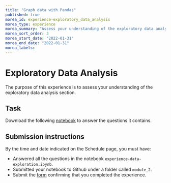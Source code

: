 ```yaml
---
title: "Graph data with Pandas"
published: true
morea_id: experience-exploratory_data_analysis
morea_type: experience
morea_summary: "Assess your understanding of the exploratory data analysis section"
morea_sort_order: 3
morea_start_date: "2022-01-31"
morea_end_date: "2022-01-31"
morea_labels:
---
```


# Exploratory Data Analysis

The purpose of this experience is to assess your understanding  of the exploratory data analysis section.

## Task

Download the following [notebook](resources/experience-exploratory_data_analysis.ipynb) to answer the questions it contains. 




## Submission instructions

By the time and date indicated on the Schedule page, you must have:
  * Answered all the questions in the notebook `experience-data-exploration.ipynb`.
  * Submitted your notebook to Github under a folder called `module_2`.
  * Submit the [form](https://www.cognitoforms.com/MoseliMotsoehli/ExploratoryDataAnalysis) confirming that you completed the experience. 
